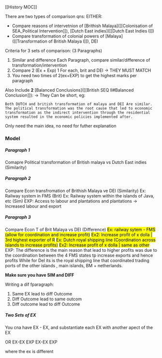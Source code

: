 [[History MOC]]

There are two types of comparison qns:
EITHER:
- Compare reasons of intervetnion of [Brithish Malaya]([[Colonisation of SEA_Political Intervention]]), [Dutch East indies]([[Dutch East Indies I]])
- Compare transformation of colonial powers of [Malaya]([[Transformation of British Malaya I]]), DEI


Criteria for 3 sets of comparison: (3 Paragraphs)
1. Similar and difference 
	 Each Paragraph, compare similar/difference of transformation/intervention
2. Compare 2 (Ex + Exp) 1 For each, brit and DEI -> THEY MUST MATCH
3. You need two times of 2(ex+EXP) to get the highest marks per paragraph

Also Include **2** [Balanced Conclusions]([[British SEQ II#Balanced Conclusion]]):
-> They Can be short, 
eg:

	Both DUTCH and british transformation of malaya and DEI Are similar. The political transformation was the root cause that led to economic transformation as the indirect intervention through the residential system resulted in the economic policies implemented after.

Only need the main idea, no need for futher explanation

### Model

##### Paragraph 1
Comapre Political transformation of British malaya vs Dutch East indies (Similarity)


##### Paragraph 2
Compare Econ transfromation of Brithish Malaya ve DEI (Similarity)
Ex: Railway system in FMS (Brit)
Ex: Railway system within the islands of Java, etc (Sim)
EXP: Access to labour and plantations and plantations -> Increased labour and export
##### Paragraph 3
Compare Econ T of Brit Malaya vs DEI (Difference)
<mark class="hltr-red">Ex: railway sytem - FMS (allow for coordination and increase profit)</mark>
<mark class="hltr-blue">Ex2: Increase profit of x dolla | 3rd highest exporter of R</mark>
<mark class="hltr-red">Ex: Dutch royal shipping line (Coordination across islands to increase profits)</mark>
<mark class="hltr-blue">Ex2: Increase profit of x dolla | same as other</mark>
EXP: The difference is the main reason that lead to higher profits was due to  the coordination between the 4 FMS states tp increase exports and hence profits
While for DeI its is the royal shipping line that coordinated trading ports of the other islands , main islands, BM + netherlands.

**Make sure you have SIM and DIFF**

Writing a dif fparagraph:
1. Same EX lead to diff Outcome
2. Diff Outcome lead to same outcom
3. Diff outcome lead to diff Outcome


##### Two Sets of EX
You cna have EX - EX, and substantiate each EX with another apect of the EX

OR EX-EX EXP EX-EX EXP

where the ex is different